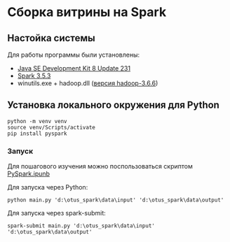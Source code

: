 # Сборка витрины на Spark

## Настойка системы

Для работы программы были установлены:
- [Java SE Development Kit 8 Update 231](https://github.com/hmsjy2017/get-jdk/releases/download/v8u231/jdk-8u231-windows-x64.exe)
- [Spark 3.5.3](https://spark.apache.org/downloads.html)
- winutils.exe + hadoop.dll ([версия hadoop-3.6.6](https://github.com/cdarlint/winutils/tree/master/hadoop-3.3.6/bin))

## Установка локального окружения для Python

```
python -m venv venv
source venv/Scripts/activate
pip install pyspark
```

### Запуск

Для пошагового изучения можно поспользоваться скриптом <a href="PySpark.ipunb">PySpark.ipunb</a>

Для запуска через Python:
```
python main.py 'd:\otus_spark\data\input' 'd:\otus_spark\data\output'
```

Для запуска через spark-submit:
```
spark-submit main.py 'd:\otus_spark\data\input' 'd:\otus_spark\data\output'
```